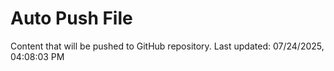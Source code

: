 # Auto Push File

Content that will be pushed to GitHub repository.
Last updated: 07/24/2025, 04:08:03 PM